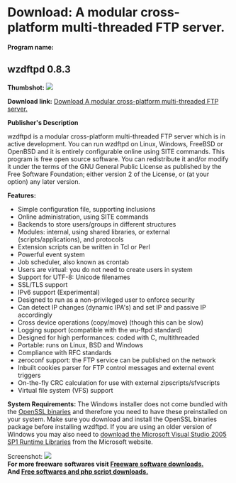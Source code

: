 # Download: A modular cross-platform multi-threaded FTP server.

**Program name:**

## wzdftpd 0.8.3

  
**Thumbshot:** ![](http://www.freewarefiles.com/screenshot/wzdftpd_md.gif)   
  
**Download link:** [Download A modular cross-platform multi-threaded FTP server.](http://freesoftwares.boysofts.com/Wzdftpd_program_33979.html)  
  


**Publisher's Description**  
  


wzdftpd is a modular cross-platform multi-threaded FTP server which is in active development. You can run wzdftpd on Linux, Windows, FreeBSD or OpenBSD and it is entirely configurable online using SITE commands. This program is free open source software. You can redistribute it and/or modify it under the terms of the GNU General Public License as published by the Free Software Foundation; either version 2 of the License, or (at your option) any later version. 

**Features:**

  * Simple configuration file, supporting inclusions 
  * Online administration, using SITE commands 
  * Backends to store users/groups in different structures 
  * Modules: internal, using shared libraries, or external (scripts/applications), and protocols 
  * Extension scripts can be written in Tcl or Perl 
  * Powerful event system 
  * Job scheduler, also known as crontab 
  * Users are virtual: you do not need to create users in system 
  * Support for UTF-8: Unicode filenames 
  * SSL/TLS support 
  * IPv6 support (Experimental) 
  * Designed to run as a non-privileged user to enforce security 
  * Can detect IP changes (dynamic IPA's) and set IP and passive IP accordingly 
  * Cross device operations (copy/move) (though this can be slow) 
  * Logging support (compatible with the wu-ftpd standard) 
  * Designed for high performances: coded with C, multithreaded 
  * Portable: runs on Linux, BSD and Windows 
  * Compliance with RFC standards 
  * zeroconf support: the FTP service can be published on the network 
  * Inbuilt cookies parser for FTP control messages and external event triggers 
  * On-the-fly CRC calculation for use with external zipscripts/sfvscripts 
  * Virtual file system (VFS) support 

**System Requirements:** The Windows installer does not come bundled with the [OpenSSL binaries](http://www.slproweb.com/products/Win32OpenSSL.html) and therefore you need to have these preinstalled on your system. Make sure you download and install the OpenSSL binaries package before installing wzdftpd. If you are using an older version of Windows you may also need to [download the Microsoft Visual Studio 2005 SP1 Runtime Libraries](http://www.microsoft.com/downloads/details.aspx?FamilyID=200b2fd9-ae1a-4a14-984d-389c36f85647&displaylang=en) from the Microsoft website.

  
  
Screenshot: ![](http://www.freewarefiles.com/screenshot/wzdftpd.gif)   
**For more freeware softwares visit [Freeware software downloads.](http://freesoftwares.boysofts.com/)**   
**And [Free softwares and php script downloads.](http://www.boysofts.com/)**
